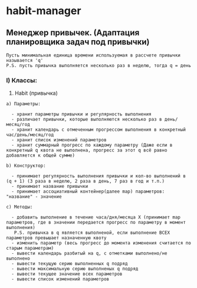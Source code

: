 # habit-manager

## Менеджер привычек.  (Адаптация планировщика задач под привычки)

`Пусть минимальная единица времени используемая в рассчете привычки называется 'q'`  
`P.S. пусть привычка выполняется несколько раз в неделю, тогда q = день`

### I) Классы:
  1) Habit (привычка)
 
    a) Параметры:  
    
      - хранит параметры привычки и регулярность выполнения  
      - различает привычки, которые выполняются несколько раз в день/месяц/год  
      - хранит календарь с отмеченным прогрессом выполнения в конкретный час/день/месяц/год  
      - хранит список изменений параметров
      - хранит суммарный прогресс по каждому параметру (Даже если в конкретный q квота не выполнена, прогресс за этот q всё равно добавляется к общей сумме)

    b) Конструктор:
    
      - принимает регулярность выполнения привычки и кол-во выполнений в (q + 1) (3 раза в неделю, 2 раза в день, 7 раз в год и т.п.)
      - принимает название привычки  
      - принимает ассоциативный контейнер(далее map) параметров: "название" - значение
    
    c) Методы:
    
      - добавить выполнение в течение часа/дня/месяца X (принимает map параметров, где в значении передается прогресс по параметру в момент выполнения)  
       P.S. привычка в q является выполненой, если выполнение ВСЕХ параметров превышает назначенную квоту  
      - изменить параметр (весь прогресс до момента изменения считается по старым параметрам)  
      - вывести календарь разбитый на q, с отметками выполнено/не выполнено  
      - вывести текущую серию выполненных q подряд  
      - вывести максимальную серию выполненых q подряд  
      - вывести текущее значение всех параметров
      - вывести список изменений параметров
